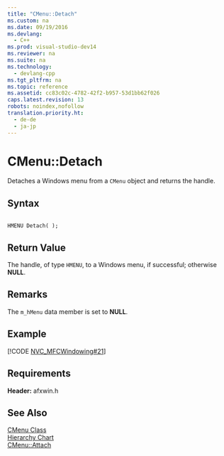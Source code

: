 ```yaml
---
title: "CMenu::Detach"
ms.custom: na
ms.date: 09/19/2016
ms.devlang: 
  - C++
ms.prod: visual-studio-dev14
ms.reviewer: na
ms.suite: na
ms.technology: 
  - devlang-cpp
ms.tgt_pltfrm: na
ms.topic: reference
ms.assetid: cc83c02c-4782-42f2-b957-53d1bb62f026
caps.latest.revision: 13
robots: noindex,nofollow
translation.priority.ht: 
  - de-de
  - ja-jp
---
```

# CMenu::Detach
Detaches a Windows menu from a `CMenu` object and returns the handle.  
  
## Syntax  
  
```  
  
HMENU Detach( );  
```  
  
## Return Value  
 The handle, of type `HMENU`, to a Windows menu, if successful; otherwise **NULL**.  
  
## Remarks  
 The `m_hMenu` data member is set to **NULL**.  
  
## Example  
 [!CODE [NVC_MFCWindowing#21](../CodeSnippet/VS_Snippets_Cpp/NVC_MFCWindowing#21)]  
  
## Requirements  
 **Header:** afxwin.h  
  
## See Also  
 [CMenu Class](../vs140/CMenu-Class.md)   
 [Hierarchy Chart](../vs140/Hierarchy-Chart.md)   
 [CMenu::Attach](../vs140/CMenu--Attach.md)